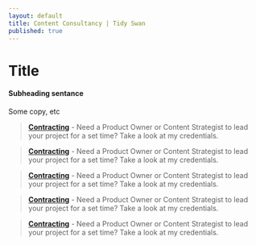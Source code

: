 ```yaml
---
layout: default
title: Content Consultancy | Tidy Swan
published: true
---
```

# Title

#### Subheading sentance

Some copy, etc

> **[Contracting](/contracting-cv)** - Need a Product Owner or Content Strategist to lead your project for a set time? Take a look at my credentials.

> **[Contracting](/contracting-cv)** - Need a Product Owner or Content Strategist to lead your project for a set time? Take a look at my credentials.

> **[Contracting](/contracting-cv)** - Need a Product Owner or Content Strategist to lead your project for a set time? Take a look at my credentials.

> **[Contracting](/contracting-cv)** - Need a Product Owner or Content Strategist to lead your project for a set time? Take a look at my credentials.

> **[Contracting](/contracting-cv)** - Need a Product Owner or Content Strategist to lead your project for a set time? Take a look at my credentials.
